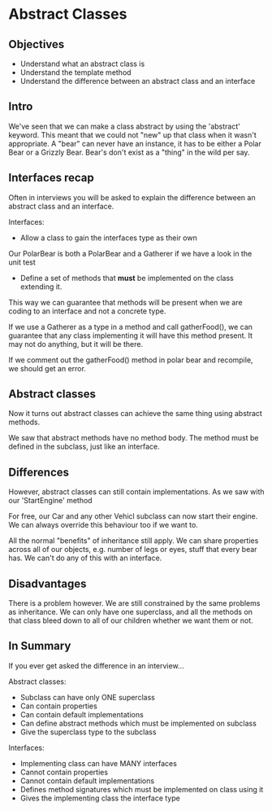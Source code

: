 # Abstract Classes

## Objectives

- Understand what an abstract class is
- Understand the template method
- Understand the difference between an abstract class and an interface

## Intro

We've seen that we can make a class abstract by using the 'abstract' keyword. This meant that we could not "new" up that class when it wasn't appropriate. A "bear" can never have an instance, it has to be either a Polar Bear or a Grizzly Bear. Bear's don't exist as a "thing" in the wild per say.


## Interfaces recap

Often in interviews you will be asked to explain the difference between an abstract class and an interface.

Interfaces:

- Allow a class to gain the interfaces type as their own

Our PolarBear is both a PolarBear and a Gatherer if we have a look in the unit test

- Define a set of methods that **must** be implemented on the class extending it. 

This way we can guarantee that methods will be present when we are coding to an interface and not a concrete type. 

If we use a Gatherer as a type in a method and call gatherFood(), we can guarantee that any class implementing it will have this method present. It may not do anything, but it will be there.

If we comment out the gatherFood() method in polar bear and recompile, we should get an error.

## Abstract classes

Now it turns out abstract classes can achieve the same thing using abstract methods.

We saw that abstract methods have no method body. The method must be defined in the subclass, just like an interface.

## Differences

However, abstract classes can still contain implementations. As we saw with our 'StartEngine' method

For free, our Car and any other Vehicl subclass can now start their engine. We can always override this behaviour too if we want to. 

All the normal "benefits" of inheritance still apply. We can share properties across all of our objects, e.g. number of legs or eyes, stuff that every bear has. We can't do any of this with an interface.

## Disadvantages

There is a problem however. We are still constrained by the same problems as inheritance. We can only have one superclass, and all the methods on that class bleed down to all of our children whether we want them or not.

## In Summary

If you ever get asked the difference in an interview...

Abstract classes:

- Subclass can have only ONE superclass
- Can contain properties
- Can contain default implementations
- Can define abstract methods which must be implemented on subclass
- Give the superclass type to the subclass

Interfaces:

- Implementing class can have MANY interfaces
- Cannot contain properties
- Cannot contain default implementations
- Defines method signatures which must be implemented on class using it
- Gives the implementing class the interface type



